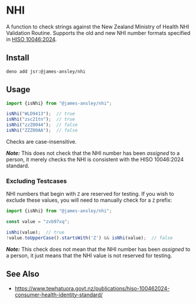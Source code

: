 # NHI

A function to check strings against the New Zealand Ministry of Health NHI
Validation Routine.
Supports the old and new NHI number formats specified in
[HISO 10046:2024](https://www.tewhatuora.govt.nz/publications/hiso-100462024-consumer-health-identity-standard/).

## Install

```
deno add jsr:@james-ansley/nhi
```

## Usage

```javascript
import {isNhi} from "@james-ansley/nhi";

isNhi("WLD9413");  // true
isNhi("zsc21tn");  // true
isNhi("zzZ0044");  // false
isNhi("ZZZ00AA");  // false
```

Checks are case-insensitive.

***Note:*** This does not check that the NHI number has been _assigned_ to
a person, it merely checks the NHI is consistent with the HISO 10046:2024
standard.

### Excluding Testcases

NHI numbers that begin with `Z` are reserved for testing.
If you wish to exclude these values, you will need to manually check for a `Z`
prefix:

```javascript
import {isNhi} from "@james-ansley/nhi";

const value = "zvb97xq";

isNhi(value);  // true
!value.toUpperCase().startsWith('Z') && isNhi(value);  // false
```

***Note:*** This check does not mean that the NHI number has been _assigned_ to
a person, it just means that the NHI value is not reserved for testing.

## See Also

- https://www.tewhatuora.govt.nz/publications/hiso-100462024-consumer-health-identity-standard/
